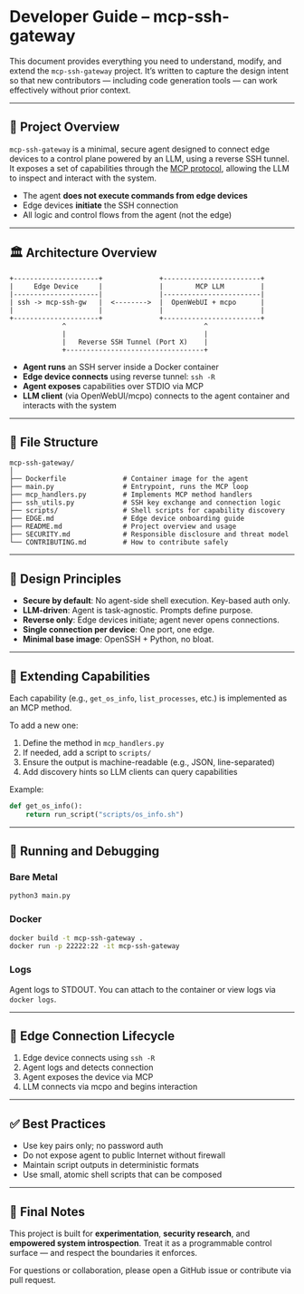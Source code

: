 # Developer Guide – mcp-ssh-gateway

This document provides everything you need to understand, modify, and extend the `mcp-ssh-gateway` project. It’s written to capture the design intent so that new contributors — including code generation tools — can work effectively without prior context.

---

## 🧠 Project Overview

`mcp-ssh-gateway` is a minimal, secure agent designed to connect edge devices to a control plane powered by an LLM, using a reverse SSH tunnel. It exposes a set of capabilities through the [MCP protocol](https://docs.openwebui.com/openapi-servers/mcp/), allowing the LLM to inspect and interact with the system.

- The agent **does not execute commands from edge devices**
- Edge devices **initiate** the SSH connection
- All logic and control flows from the agent (not the edge)

---

## 🏛 Architecture Overview

```text
+---------------------+              +------------------------+
|     Edge Device     |              |        MCP LLM         |
|---------------------|              |------------------------|
| ssh -> mcp-ssh-gw   |  <-------->  |  OpenWebUI + mcpo      |
|                     |              |                        |
+---------------------+              +------------------------+
             ^                                  ^
             |                                  |
             |   Reverse SSH Tunnel (Port X)    |
             +----------------------------------+

```

- **Agent runs** an SSH server inside a Docker container
- **Edge device connects** using reverse tunnel: `ssh -R`
- **Agent exposes** capabilities over STDIO via MCP
- **LLM client** (via OpenWebUI/mcpo) connects to the agent container and interacts with the system

---

## 📁 File Structure

```text
mcp-ssh-gateway/
│
├── Dockerfile              # Container image for the agent
├── main.py                 # Entrypoint, runs the MCP loop
├── mcp_handlers.py         # Implements MCP method handlers
├── ssh_utils.py            # SSH key exchange and connection logic
├── scripts/                # Shell scripts for capability discovery
├── EDGE.md                 # Edge device onboarding guide
├── README.md               # Project overview and usage
├── SECURITY.md             # Responsible disclosure and threat model
└── CONTRIBUTING.md         # How to contribute safely
```

---

## 🧱 Design Principles

- **Secure by default**: No agent-side shell execution. Key-based auth only.
- **LLM-driven**: Agent is task-agnostic. Prompts define purpose.
- **Reverse only**: Edge devices initiate; agent never opens connections.
- **Single connection per device**: One port, one edge.
- **Minimal base image**: OpenSSH + Python, no bloat.

---

## 🔌 Extending Capabilities

Each capability (e.g., `get_os_info`, `list_processes`, etc.) is implemented as an MCP method.

To add a new one:

1. Define the method in `mcp_handlers.py`
2. If needed, add a script to `scripts/`
3. Ensure the output is machine-readable (e.g., JSON, line-separated)
4. Add discovery hints so LLM clients can query capabilities

Example:
```python
def get_os_info():
    return run_script("scripts/os_info.sh")
```

---

## 🧪 Running and Debugging

### Bare Metal

```bash
python3 main.py
```

### Docker

```bash
docker build -t mcp-ssh-gateway .
docker run -p 22222:22 -it mcp-ssh-gateway
```

### Logs

Agent logs to STDOUT. You can attach to the container or view logs via `docker logs`.

---

## 🔄 Edge Connection Lifecycle

1. Edge device connects using `ssh -R`
2. Agent logs and detects connection
3. Agent exposes the device via MCP
4. LLM connects via mcpo and begins interaction

---

## ✅ Best Practices

- Use key pairs only; no password auth
- Do not expose agent to public Internet without firewall
- Maintain script outputs in deterministic formats
- Use small, atomic shell scripts that can be composed

---

## 📣 Final Notes

This project is built for **experimentation**, **security research**, and **empowered system introspection**. Treat it as a programmable control surface — and respect the boundaries it enforces.

For questions or collaboration, please open a GitHub issue or contribute via pull request.
